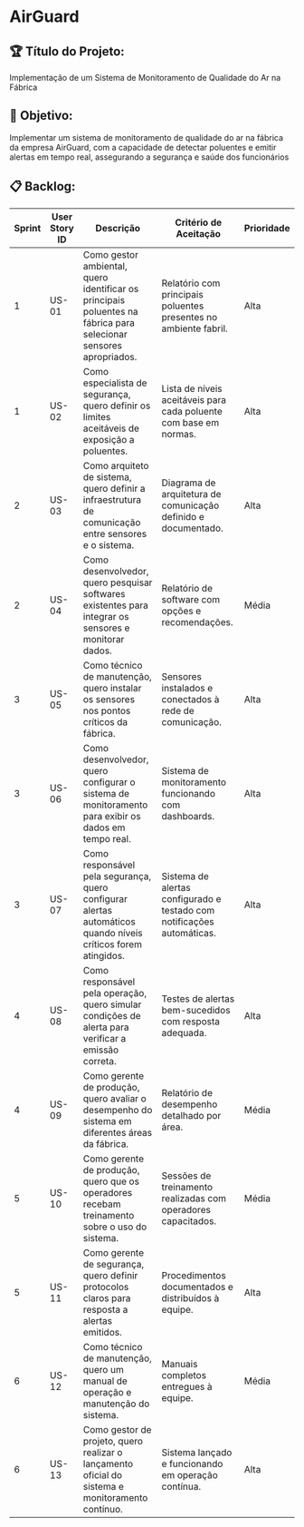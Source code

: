 # AirGuard

## 🏆 Título do Projeto: 

Implementação de um Sistema de Monitoramento de Qualidade do Ar na Fábrica

## 🎯 Objetivo:

Implementar um sistema de monitoramento de qualidade do ar na fábrica da empresa AirGuard,
com a capacidade de detectar poluentes e emitir alertas em tempo real, assegurando a segurança e saúde dos funcionários

## 📋 Backlog:

| Sprint   | User Story ID | Descrição                                                                                           | Critério de Aceitação                                            | Prioridade |
|----------|---------------|-----------------------------------------------------------------------------------------------------|------------------------------------------------------------------|------------|
|  1 | US-01          | Como gestor ambiental, quero identificar os principais poluentes na fábrica para selecionar sensores apropriados. | Relatório com principais poluentes presentes no ambiente fabril.  | Alta       |
|  1 | US-02          | Como especialista de segurança, quero definir os limites aceitáveis de exposição a poluentes.       | Lista de níveis aceitáveis para cada poluente com base em normas. | Alta       |
|  2 | US-03         | Como arquiteto de sistema, quero definir a infraestrutura de comunicação entre sensores e o sistema. | Diagrama de arquitetura de comunicação definido e documentado.   | Alta       |
|  2 | US-04          | Como desenvolvedor, quero pesquisar softwares existentes para integrar os sensores e monitorar dados. | Relatório de software com opções e recomendações.                 | Média      |
|  3 | US-05          | Como técnico de manutenção, quero instalar os sensores nos pontos críticos da fábrica.              | Sensores instalados e conectados à rede de comunicação.           | Alta       |
|  3 | US-06          | Como desenvolvedor, quero configurar o sistema de monitoramento para exibir os dados em tempo real.  | Sistema de monitoramento funcionando com dashboards.              | Alta       |
|  3 | US-07          | Como responsável pela segurança, quero configurar alertas automáticos quando níveis críticos forem atingidos. | Sistema de alertas configurado e testado com notificações automáticas. | Alta   |
|  4 | US-08          | Como responsável pela operação, quero simular condições de alerta para verificar a emissão correta.  | Testes de alertas bem-sucedidos com resposta adequada.            | Alta       |
|  4 | US-09          | Como gerente de produção, quero avaliar o desempenho do sistema em diferentes áreas da fábrica.      | Relatório de desempenho detalhado por área.                      | Média      |
|  5 | US-10          | Como gerente de produção, quero que os operadores recebam treinamento sobre o uso do sistema.       | Sessões de treinamento realizadas com operadores capacitados.     | Média      |
|  5 | US-11          | Como gerente de segurança, quero definir protocolos claros para resposta a alertas emitidos.        | Procedimentos documentados e distribuídos à equipe.               | Alta       |
|  6 | US-12          | Como técnico de manutenção, quero um manual de operação e manutenção do sistema.                    | Manuais completos entregues à equipe.                            | Média      |
|  6 | US-13          | Como gestor de projeto, quero realizar o lançamento oficial do sistema e monitoramento contínuo.     | Sistema lançado e funcionando em operação contínua.               | Alta       |
